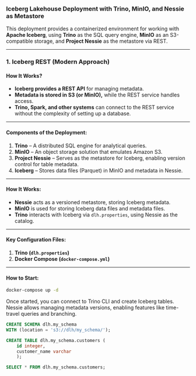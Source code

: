 ### **Iceberg Lakehouse Deployment with Trino, MinIO, and Nessie as Metastore**  

This deployment provides a containerized environment for working with **Apache Iceberg**, using **Trino** as the SQL query engine, **MinIO** as an S3-compatible storage, and **Project Nessie** as the metastore via REST.  

---

### **1. Iceberg REST (Modern Approach)**  
#### **How It Works?**  
- **Iceberg provides a REST API** for managing metadata.  
- **Metadata is stored in S3 (or MinIO),** while the REST service handles access.  
- **Trino, Spark, and other systems** can connect to the REST service without the complexity of setting up a database.  

---

#### **Components of the Deployment:**  
1. **Trino** – A distributed SQL engine for analytical queries.  
2. **MinIO** – An object storage solution that emulates Amazon S3.  
3. **Project Nessie** – Serves as the metastore for Iceberg, enabling version control for table metadata.  
4. **Iceberg** – Stores data files (Parquet) in MinIO and metadata in Nessie.  


---

#### **How It Works:**  
- **Nessie** acts as a versioned metastore, storing Iceberg metadata.  
- **MinIO** is used for storing Iceberg data files and metadata files.  
- **Trino** interacts with Iceberg via `dlh.properties`, using Nessie as the catalog.  


---

#### **Key Configuration Files:**  
1. **Trino (`dlh.properties`)**  
2. **Docker Compose (`docker-compose.yml`)**


---

#### **How to Start:**  
```sh
docker-compose up -d
```
Once started, you can connect to Trino CLI and create Iceberg tables. Nessie allows managing metadata versions, enabling features like time-travel queries and branching.

```sql
CREATE SCHEMA dlh.my_schema
WITH (location = 's3://dlh/my_schema/');

CREATE TABLE dlh.my_schema.customers (
    id integer,
    customer_name varchar
    );

SELECT * FROM dlh.my_schema.customers;
```